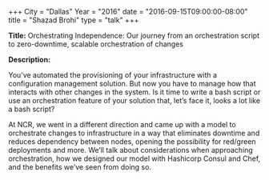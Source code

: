 +++
City = "Dallas"
Year = "2016"
date = "2016-09-15T09:00:00-08:00"
title = "Shazad Brohi"
type = "talk"
+++

**Title:**  Orchestrating Independence: Our journey from an orchestration script to zero-downtime, scalable orchestration of changes 

**Description:**

You’ve automated the provisioning of your infrastructure with a configuration management solution. But now you have to manage how that interacts with other changes in the system. Is it time to write a bash script or use an orchestration feature of your solution that, let’s face it, looks a lot like a bash script?

At NCR, we went in a different direction and came up with a model to orchestrate changes to infrastructure in a way that eliminates downtime and reduces dependency between nodes, opening the possibility for red/green deployments and more. We’ll talk about considerations when approaching orchestration, how we designed our model with Hashicorp Consul and Chef, and the benefits we’ve seen from doing so.